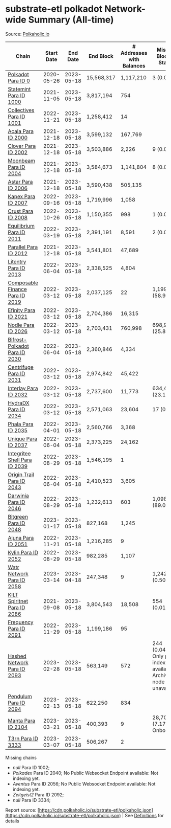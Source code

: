 # substrate-etl polkadot Network-wide Summary (All-time)

Source: [Polkaholic.io](https://polkaholic.io)


| Chain            | Start Date | End Date | End Block | # Addresses with Balances | Missing Blocks / Status |
| ---------------- | ---------- | ---------| --------- | ------------------------- | ----------------------- |
| [Polkadot Para ID 0](/polkadot/0-polkadot) | 2020-05-26 | 2023-05-18 | 15,568,317 |  1,117,210 | 3 (0.00%)  |
| [Statemint Para ID 1000](/polkadot/1000-statemint) | 2021-11-05 | 2023-05-18 | 3,817,194 |  754 |    |
| [Collectives Para ID 1001](/polkadot/1001-collectives) | 2022-11-21 | 2023-05-18 | 1,258,412 |  14 |    |
| [Acala Para ID 2000](/polkadot/2000-acala) | 2021-12-18 | 2023-05-18 | 3,599,132 |  167,769 |    |
| [Clover Para ID 2002](/polkadot/2002-clover) | 2021-12-18 | 2023-05-18 | 3,503,886 |  2,226 | 9 (0.00%)  |
| [Moonbeam Para ID 2004](/polkadot/2004-moonbeam) | 2021-12-18 | 2023-05-18 | 3,584,673 |  1,141,804 | 8 (0.00%)  |
| [Astar Para ID 2006](/polkadot/2006-astar) | 2021-12-18 | 2023-05-18 | 3,590,438 |  505,135 |    |
| [Kapex Para ID 2007](/polkadot/2007-kapex) | 2022-09-16 | 2023-05-18 | 1,719,996 |  1,058 |    |
| [Crust Para ID 2008](/polkadot/2008-crust) | 2022-10-26 | 2023-05-18 | 1,150,355 |  998 | 1 (0.00%)  |
| [Equilibrium Para ID 2011](/polkadot/2011-equilibrium) | 2022-03-19 | 2023-05-18 | 2,391,191 |  8,591 | 2 (0.00%)  |
| [Parallel Para ID 2012](/polkadot/2012-parallel) | 2021-12-18 | 2023-05-18 | 3,541,801 |  47,689 |    |
| [Litentry Para ID 2013](/polkadot/2013-litentry) | 2022-06-04 | 2023-05-18 | 2,338,525 |  4,804 |    |
| [Composable Finance Para ID 2019](/polkadot/2019-composable) | 2022-03-12 | 2023-05-18 | 2,037,125 |  22 | 1,199,777 (58.90%)  |
| [Efinity Para ID 2021](/polkadot/2021-efinity) | 2022-03-12 | 2023-05-18 | 2,704,386 |  16,315 |    |
| [Nodle Para ID 2026](/polkadot/2026-nodle) | 2022-03-12 | 2023-05-18 | 2,703,431 |  760,998 | 698,978 (25.86%)  |
| [Bifrost-Polkadot Para ID 2030](/polkadot/2030-bifrost-dot) | 2022-06-04 | 2023-05-18 | 2,360,846 |  4,334 |    |
| [Centrifuge Para ID 2031](/polkadot/2031-centrifuge) | 2022-03-12 | 2023-05-18 | 2,974,842 |  45,422 |    |
| [Interlay Para ID 2032](/polkadot/2032-interlay) | 2022-03-12 | 2023-05-18 | 2,737,600 |  11,773 | 634,414 (23.17%)  |
| [HydraDX Para ID 2034](/polkadot/2034-hydradx) | 2022-03-12 | 2023-05-18 | 2,571,063 |  23,604 | 17 (0.00%)  |
| [Phala Para ID 2035](/polkadot/2035-phala) | 2022-04-01 | 2023-05-18 | 2,560,766 |  3,368 |    |
| [Unique Para ID 2037](/polkadot/2037-unique) | 2022-06-04 | 2023-05-18 | 2,373,225 |  24,162 |    |
| [Integritee Shell Para ID 2039](/polkadot/2039-integritee-shell) | 2022-08-29 | 2023-05-18 | 1,546,195 |  1 |    |
| [Origin Trail Para ID 2043](/polkadot/2043-origintrail) | 2022-06-04 | 2023-05-18 | 2,410,523 |  3,605 |    |
| [Darwinia Para ID 2046](/polkadot/2046-darwinia) | 2022-08-29 | 2023-05-18 | 1,232,613 |  603 | 1,098,047 (89.08%)  |
| [Bitgreen Para ID 2048](/polkadot/2048-bitgreen) | 2023-01-17 | 2023-05-18 | 827,168 |  1,245 |    |
| [Ajuna Para ID 2051](/polkadot/2051-ajuna) | 2022-11-21 | 2023-05-18 | 1,216,285 |  9 |    |
| [Kylin Para ID 2052](/polkadot/2052-kylin) | 2022-08-29 | 2023-05-18 | 982,285 |  1,107 |    |
| [Watr Network Para ID 2058](/polkadot/2058-watr) | 2023-03-14 | 2023-04-18 | 247,348 |  9 | 1,242 (0.50%)  |
| [KILT Spiritnet Para ID 2086](/polkadot/2086-kilt) | 2021-09-08 | 2023-05-18 | 3,804,543 |  18,508 | 554 (0.01%)  |
| [Frequency Para ID 2091](/polkadot/2091-frequency) | 2022-11-29 | 2023-05-18 | 1,199,186 |  95 |    |
| [Hashed Network Para ID 2093](/polkadot/2093-hashed) | 2023-02-28 | 2023-05-18 | 563,149 |  572 | 244 (0.04%) Only partial index available: Archive node unavailable |
| [Pendulum Para ID 2094](/polkadot/2094-pendulum) | 2023-02-13 | 2023-05-18 | 622,250 |  834 |    |
| [Manta Para ID 2104](/polkadot/2104-manta) | 2023-03-21 | 2023-05-18 | 400,393 |  9 | 28,703 (7.17%) Onboarding |
| [T3rn Para ID 3333](/polkadot/3333-t3rn) | 2023-03-07 | 2023-05-18 | 506,267 |  2 |    |

Missing chains


* *null* Para ID 1002; 
* *Polkadex* Para ID 2040; No Public Websocket Endpoint available: Not indexing yet.
* *Aventus* Para ID 2056; No Public Websocket Endpoint available: Not indexing yet.
* *Zeitgeist2* Para ID 2092; 
* *null* Para ID 3334; 

Report source: [https://cdn.polkaholic.io/substrate-etl/polkaholic.json](https://cdn.polkaholic.io/substrate-etl/polkaholic.json) | See [Definitions](/DEFINITIONS.md) for details
